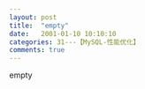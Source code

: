 ```yaml
---
layout: post
title:  "empty"
date:   2001-01-10 10:10:10
categories: 31---【MySQL-性能优化】
comments: true
---
```

empty
